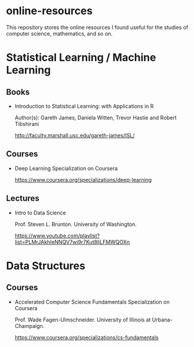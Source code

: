 # online-resources
This repository stores the online resources I found useful for the studies of computer science, mathematics, and so on.

# Statistical Learning / Machine Learning 

## Books

- Introduction to Statistical Learning: with Applications in R

  Author(s): Gareth James, Daniela Witten, Trevor Hastie and Robert Tibshirani

  http://faculty.marshall.usc.edu/gareth-james/ISL/
  
## Courses

- Deep Learning Specialization on Coursera

  https://www.coursera.org/specializations/deep-learning
  
## Lectures

- Intro to Data Science 

  Prof. Steven L. Brunton.
  University of Washington.

  https://www.youtube.com/playlist?list=PLMrJAkhIeNNQV7wi9r7Kut8liLFMWQOXn
  

# Data Structures

## Courses

- Accelerated Computer Science Fundamentals Specialization on Coursera

  Prof. Wade Fagen-Ulmschneider.
  University of Illinois at Urbana-Champaign.
  
  https://www.coursera.org/specializations/cs-fundamentals
